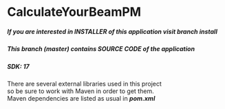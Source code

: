# CalculateYourBeamPM
##### If you are interested in INSTALLER of this application visit branch ***install***
##### This branch (***master***)  contains SOURCE CODE of the application
##### SDK: 17
There are several external libraries used in this project
<br />so be sure to work with Maven in order to get them.
<br />Maven dependencies are listed as usual in ***pom.xml***
